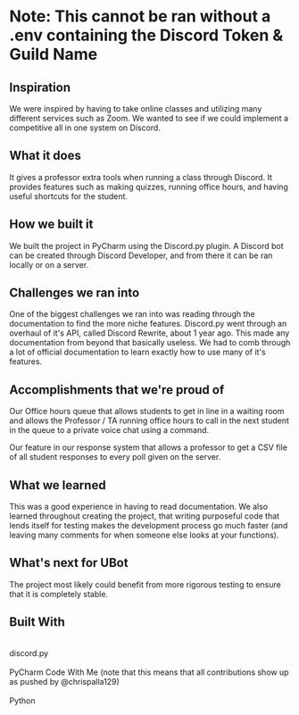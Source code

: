 <h1> Note: This cannot be ran without a .env containing the Discord Token & Guild Name </h1>

<h2> Inspiration </h2>
We were inspired by having to take online classes and utilizing many different services such as Zoom. We wanted to see if we could implement a competitive all in one system on Discord.

<h2>What it does</h2>
It gives a professor extra tools when running a class through Discord. It provides features such as making quizzes, running office hours, and having useful shortcuts for the student.

<h2> How we built it </h2>
We built the project in PyCharm using the Discord.py plugin. A Discord bot can be created through Discord Developer, and from there it can be ran locally or on a server.

<h2>Challenges we ran into</h2>
One of the biggest challenges we ran into was reading through the documentation to find the more niche features. Discord.py went through an overhaul of it's API, called Discord Rewrite, about 1 year ago. This made any documentation from beyond that basically useless. We had to comb through a lot of official documentation to learn exactly how to use many of it's features.

<h2>Accomplishments that we're proud of</h2>
Our Office hours queue that allows students to get in line in a waiting room and allows the Professor / TA running office hours to call in the next student in the queue to a private voice chat using a command.

Our feature in our response system that allows a professor to get a CSV file of all student responses to every poll given on the server.

<h2>What we learned</h2>
This was a good experience in having to read documentation. We also learned throughout creating the project, that writing purposeful code that lends itself for testing makes the development process go much faster (and leaving many comments for when someone else looks at your functions).

<h2>What's next for UBot</h2>
The project most likely could benefit from more rigorous testing to ensure that it is completely stable.

<h2>Built With</h2>
<br>discord.py</br>
<br>PyCharm Code With Me (note that this means that all contributions show up as pushed by @chrispalla129)</br>
<br>Python</br>
